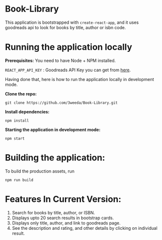 # **Book-Library**

This application is bootstrapped with `create-react-app`, and it uses goodreads api to look for books by title, author or isbn code.

# Running the application locally

**Prerequisites:** You need to have Node + NPM installed.

`REACT_APP_API_KEY` : Goodreads API Key you can get from [here](https://www.goodreads.com/api/keys).

Having done that, here is how to run the application locally in development mode.

**Clone the repo:**

    git clone https://github.com/3weeda/Book-Library.git

**Install dependencies:**

    npm install

**Starting the application in development mode:**

    npm start

# Building the application:

To build the production assets, run

    npm run build

# Features In Current Version:

1. Search for books by title, author, or ISBN.
2. Displays upto 20 search results in bootstrap cards.
3. Displays only title, author, and link to goodreads page.
4. See the description and rating, and other details by clicking on individual result.
